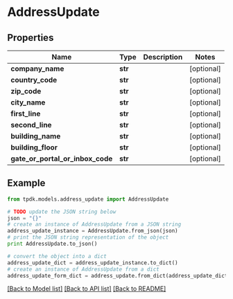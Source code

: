 # AddressUpdate



## Properties

Name | Type | Description | Notes
------------ | ------------- | ------------- | -------------
**company_name** | **str** |  | [optional] 
**country_code** | **str** |  | [optional] 
**zip_code** | **str** |  | [optional] 
**city_name** | **str** |  | [optional] 
**first_line** | **str** |  | [optional] 
**second_line** | **str** |  | [optional] 
**building_name** | **str** |  | [optional] 
**building_floor** | **str** |  | [optional] 
**gate_or_portal_or_inbox_code** | **str** |  | [optional] 

## Example

```python
from tpdk.models.address_update import AddressUpdate

# TODO update the JSON string below
json = "{}"
# create an instance of AddressUpdate from a JSON string
address_update_instance = AddressUpdate.from_json(json)
# print the JSON string representation of the object
print AddressUpdate.to_json()

# convert the object into a dict
address_update_dict = address_update_instance.to_dict()
# create an instance of AddressUpdate from a dict
address_update_form_dict = address_update.from_dict(address_update_dict)
```
[[Back to Model list]](../README.md#documentation-for-models) [[Back to API list]](../README.md#documentation-for-api-endpoints) [[Back to README]](../README.md)


